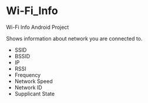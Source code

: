 # Wi-Fi_Info
Wi-Fi Info Android Project

Shows information about network you are connected to.

* SSID
* BSSID
* IP
* RSSI
* Frequency
* Network Speed
* Network ID
* Supplicant State
